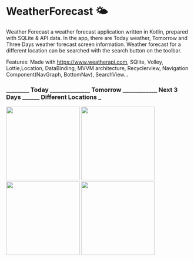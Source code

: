 # WeatherForecast 🌤️

Weather Forecast a weather forecast application written in Kotlin, prepared with SQLite & API data. In the app, there are Today 
weather, Tomorrow and Three Days weather forecast screen information. Weather forecast for a different location can be searched with 
the search button on the toolbar.

Features:
Made with https://www.weatherapi.com, SQlite, Volley, Lottie,Location, DataBinding, MVVM architecture, Recyclerview, Navigation 
Component(NavGraph, BottomNav), SearchView...

### ________ Today ______________ Tomorrow ____________ Next 3 Days ______ Different Locations _


<img width="200" src="https://github.com/busramacak/WeatherForecast/assets/115944594/e73a795d-872b-4325-b644-82fb97cae1b9" />
<img width="200" src="https://github.com/busramacak/WeatherForecast/assets/115944594/a072cf5e-8fe5-4acd-a54c-5b4e19373f94" />
<img width="200" src="https://github.com/busramacak/WeatherForecast/assets/115944594/39a86a07-0aeb-48bb-afdd-4c2f69329b53" />
<img width="200" src="https://github.com/busramacak/WeatherForecast/assets/115944594/7676dff5-7a9b-49cc-903f-a92d07201c57" />

